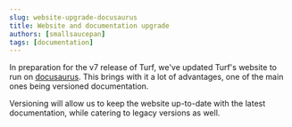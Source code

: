 ```yaml
---
slug: website-upgrade-docusaurus
title: Website and documentation upgrade
authors: [smallsaucepan]
tags: [documentation]
---
```


In preparation for the v7 release of Turf, we've updated Turf's website to run on [docusaurus](https://docusaurus.io). This brings with it a lot of advantages, one of the main ones being versioned documentation.

Versioning will allow us to keep the website up-to-date with the latest documentation, while catering to legacy versions as well.
